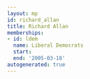 ```yaml
---
layout: mp
id: richard_allan
title: Richard Allan
memberships:
- id: ldem
  name: Liberal Democrats
  start: 
  end: '2005-03-18'
autogenerated: true
---
```

